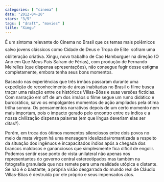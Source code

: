 ```yaml
---
categories: [ "cinema" ]
date: "2012-04-20"
stars: "3/5"
tags: [ "draft", "movies" ]
title: "Xingu"
---
```

É um sintoma relevante do Cinema no Brasil que os temas mais polêmicos
 salvo jovens clássicos como Cidade de Deus e Tropa de Elite  sofram
uma obliteração criativa. Xingu, novo trabalho de Cao Hamburguer na
direção (O Ano em Que Meus Pais Saíram de Férias), com produção de
Fernando Meirelles (que dispensa apresentações), não consegue fugir
desse estigma completamente, embora tenha seus bons momentos.

Baseado nas experiências que três irmãos passaram durante uma
expedição de reconhecimento de áreas inabitadas no Brasil o filme
busca traçar uma relação entre os históricos Villas-Bôas e suas
versões fictícias. Com narração em off de um dos irmãos o filme
segue um rumo didático e burocrático, salvo os empolgantes momentos de
ação ampliados pela ótima trilha sonora. Os pensamentos narrativos
depois de um certo momento nem mais importam, pois o impacto gerado
pelo encontro entre os índios e a nossa civilização dispensa palavras
(em que língua deveriam elas ser ditas?).

Porém, em troca dos ótimos momentos silenciosos entre dois povos no
meio da mata virgem há uma mensagem idealizada/romantizada a respeito
da situação dos ingênuos e incapacitados índios após a chegada
dos brancos maldosos e gananciosos que simplesmente fica difícil de
engolir. Podemos sentir esse ponto de vista unilateral não apenas nos
representantes do governo central estereotipados mas também na fotografia
granulada que nos remete para uma realidade utópica e distante. Se não
é o bastante, a própria visão desgarrada do mundo real de Cláudio
Villas-Bôas é destruída por ele próprio e seus impensados atos.

